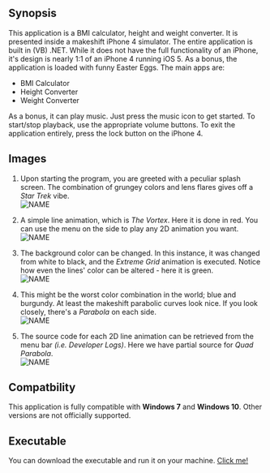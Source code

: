 ## Synopsis
This application is a BMI calculator, height and weight converter. It is 
presented inside a makeshift iPhone 4 simulator. The entire application
is built in (VB) .NET. While it does not have the full functionality of an
iPhone, it's design is nearly 1:1 of an iPhone 4 running iOS 5. As a bonus,
the application is loaded with funny Easter Eggs. The main apps are:

* BMI Calculator
* Height Converter
* Weight Converter

As a bonus, it can play music. Just press the music icon to get started.
To start/stop playback, use the appropriate volume buttons. To exit the
application entirely, press the lock button on the iPhone 4.

## Images
1. Upon starting the program, you are greeted with a peculiar splash screen.
   The combination of grungey colors and lens flares gives off a *Star Trek*
   vibe. \
![NAME](img-phone/iPhone-1.PNG)

2. A simple line animation, which is *The Vortex*. Here it is done in red.
   You can use the menu on the side to play any 2D animation you want. \
![NAME](img-phone/iPhone-2.PNG)

3. The background color can be changed. In this instance, it was changed from
   white to black, and the *Extreme Grid* animation is executed. Notice how
   even the lines' color can be altered - here it is green. \
![NAME](img-phone/iPhone-3.PNG)

4. This might be the worst color combination in the world; blue and burgundy.
   At least the makeshift parabolic curves look nice. If you look closely,
   there's a *Parabola* on each side. \
![NAME](img-phone/iPhone-4.PNG)

5. The source code for each 2D line animation can be retrieved from the menu
   bar *(i.e. Developer Logs)*. Here we have partial source for *Quad
   Parabola*. \
![NAME](img-phone/iPhone-5.PNG)

## Compatbility
This application is fully compatible with **Windows 7** and **Windows 10**.
Other versions are not officially supported.

## Executable
You can download the executable and run it on your machine.
[Click me!](https://github.com/chowdhaj/Programming/blob/main/Visual%20Basic/2D%20Graphics/2D%20Array/bin/Debug/2D%20ArRaYy.exe)
